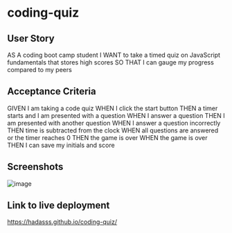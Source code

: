 # coding-quiz

## User Story
AS A coding boot camp student
I WANT to take a timed quiz on JavaScript fundamentals that stores high scores
SO THAT I can gauge my progress compared to my peers

## Acceptance Criteria
GIVEN I am taking a code quiz
WHEN I click the start button
THEN a timer starts and I am presented with a question
WHEN I answer a question
THEN I am presented with another question
WHEN I answer a question incorrectly
THEN time is subtracted from the clock
WHEN all questions are answered or the timer reaches 0
THEN the game is over
WHEN the game is over
THEN I can save my initials and score

## Screenshots

![image](https://user-images.githubusercontent.com/80355222/150603616-3d9f8d78-9caa-4312-8a7c-b0ecca4d34c9.png)


## Link to live deployment
https://hadasss.github.io/coding-quiz/
